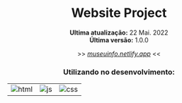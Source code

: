 <div align='center'>
    <h1>Website Project</h1>
</div>

<div align='center'>
    <p><strong>Ultima atualização:</strong> 22 Mai. 2022<br><strong>Última versão:</strong> 1.0.0</p>
    <p>>> <a target='_blank' href='https://museuinfo.netlify.app'><i>museuinfo.netlify.app</i></a> <<</p>
</div>

<div align='center'>
    <h3>Utilizando no desenvolvimento:</h3>
    <table>
        <tr>
            <td>
                <img src="https://img.shields.io/badge/HTML5-ff7f36?style=for-the-badge&logo=html5&logoColor=fff" alt="html">
            </td>
            <td>
                <img src="https://img.shields.io/badge/JavaScript-ffee00?&style=for-the-badge&logo=javascript&logoColor=black" alt="js">
            </td>
            <td>
                <img src="https://img.shields.io/badge/CSS3-206991?&style=for-the-badge&logo=css3&logoColor=white" target="_blank" alt="css">
            </td>
        </tr>
    </table>
</div>

